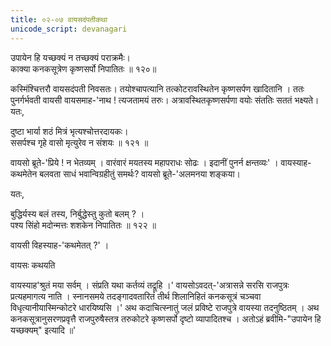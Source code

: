 ```yaml
---
title: ०२-०७ वायसदंपतीकथा
unicode_script: devanagari
---
```

उपायेन हि यच्छक्यं न तच्छक्यं पराक्रमैः।  
काक्या कनकसूत्रेण कृष्णसर्पो निपातितः ॥ १२०॥

कस्मिंश्चित्तरौ वायसदंपती निवसतः। तयोश्चापत्यानि तत्कोटरावस्थितेन कृष्णसर्पण खादितानि । ततः पुनर्गर्भवती वायसी वायसमाह-'नाथ ! त्यजतामयं तरुः। अत्रावस्थितकृष्णसर्पणा वयोः संततिः सततं भक्ष्यते। यतः,

दुष्टा भार्या शठं मित्रं भृत्यश्चोत्तरदायकः।  
ससर्पश्च गृहे वासो मृत्युरेव न संशयः ॥ १२१ ॥

वायसो ब्रूते-'प्रिये ! न भेतव्यम् । वारंवारं मयतस्य महापराधः सोढः । इदानीं पुनर्न क्षन्तव्यः' । वायस्याह-कथमेतेन बलवता साधं भवान्विग्रहीतुं समर्थः? वायसो ब्रूते-'अलमनया शङ्कया।  

यतः,

बुद्धिर्यस्य बलं तस्य, निर्बुद्धेस्तु कुतो बलम् ? ।  
पश्य सिंहो मदोन्मत्तः शशकेन निपातितः ॥ १२२ ॥

वायसी विहस्याह-'कथमेतत् ?' ।  

वायसः कथयति

<div class="js_include" url="../../upakathAH/02-08_chaturashashakaH/"  newLevelForH1="3" includeTitle="true"> </div>

वायस्याह'श्रुतं मया सर्वम् । संप्रति यथा कर्तव्यं तद्रूहि ।' वायसोऽवदत्-'अत्रासन्ने सरसि राजपुत्रः प्रत्यहमागत्य नाति । स्नानसमये तदङ्गादवतारितं तीर्थ शिलानिहितं कनकसूत्रं चञ्चवा विधृत्यानीयास्मिन्कोटरे धारयिष्यसि ।' अथ कदाचित्स्नातुं जलं प्रविष्टे राजपुत्रे वायस्या तदनुष्ठितम् । अथ कनकसूत्रानुसरणप्रवृत्तै राजपुरुषैस्तत्र तरुकोटरे कृष्णसर्पो दृष्टो व्यापादितश्च । अतोऽहं ब्रवीमि-"उपायेन हि यच्छक्यम्" इत्यादि ॥'

